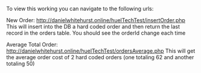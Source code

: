 To view this working you can navigate to the following urls:

New Order:
http://danielwhitehurst.online/huelTechTest/insertOrder.php
This will insert into the DB a hard coded order and then return the last record in the orders table. You should see the orderId change each time

Average Total Order:
http://danielwhitehurst.online/huelTechTest/ordersAverage.php
This will get the average order cost of 2 hard coded orders (one totaling 62 and another totaling 50)
